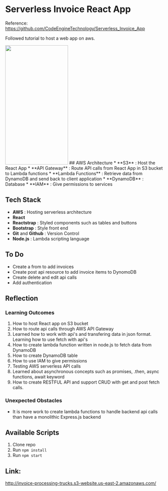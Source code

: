 # Serverless Invoice React App

Reference: https://github.com/CodeEngineTechnology/Serverless_Invoice_App

Followed tutorial to host a web app on aws. 

<img src="https://github.com/sarbjot-14/dynamic_dcf/blob/master/Screenshot_20210825-114536.jpg" width="200" height="380">
## AWS Architecture
* **S3**  : Host the React App 
* **API Gateway** : Route API calls from React App in S3 bucket to Lambda functions
* **Lambda Functions** : Retrieve data from DynamoDB and send back to client application
* **DynamoDB** : Database
* **IAM** : Give permissions to services


## Tech Stack
* **AWS** : Hosting serverless architecture
* **React**
* **Reactstrap** : Styled components such as tables and buttons
* **Bootstrap** : Style front end
* **Git** and **Github** : Version Control
* **Node.js** : Lambda scripting language

## To Do
* Create a from to add invoices
* Create post api resource to add invoice items to DynomoDB
* Create delete and edit api calls
* Add authentication


## Reflection

### Learning Outcomes
1. How to host React app on S3 bucket
2. How to route api calls through AWS API Gateway
3. Learned how to work with api's and transfering data in json format. Learning how to use fetch with api's
4. How to create lambda function written in node.js to fetch data from DynamoDB
5. How to create DynamoDB table
6. How to use IAM to give permissions
7. Testing AWS serverless API calls
8. Learned about asynchronous concepts such as promises, .then, async functions, await keyword
9. How to create RESTFUL API and support CRUD with get and post fetch calls. 


### Unexpected Obstacles
* It is more work to create lambda functions to handle backend api calls than have a monolithic Express.js backend

## Available Scripts

1. Clone repo
2. Run `npm install`
3. Run `npm start`

## Link:
http://invoice-processing-trucks.s3-website.us-east-2.amazonaws.com/



